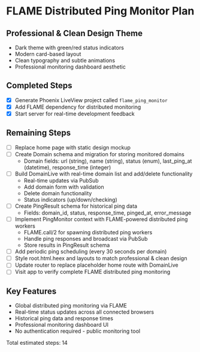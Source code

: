 # FLAME Distributed Ping Monitor Plan

## Professional & Clean Design Theme
- Dark theme with green/red status indicators
- Modern card-based layout
- Clean typography and subtle animations
- Professional monitoring dashboard aesthetic

## Completed Steps
- [x] Generate Phoenix LiveView project called `flame_ping_monitor`
- [x] Add FLAME dependency for distributed monitoring
- [x] Start server for real-time development feedback

## Remaining Steps
- [ ] Replace home page with static design mockup
- [ ] Create Domain schema and migration for storing monitored domains
  - Domain fields: url (string), name (string), status (enum), last_ping_at (datetime), response_time (integer)
- [ ] Build DomainLive with real-time domain list and add/delete functionality
  - Real-time updates via PubSub
  - Add domain form with validation
  - Delete domain functionality
  - Status indicators (up/down/checking)
- [ ] Create PingResult schema for historical ping data
  - Fields: domain_id, status, response_time, pinged_at, error_message
- [ ] Implement PingMonitor context with FLAME-powered distributed ping workers
  - FLAME.call/2 for spawning distributed ping workers
  - Handle ping responses and broadcast via PubSub
  - Store results in PingResult schema
- [ ] Add periodic ping scheduling (every 30 seconds per domain)
- [ ] Style root.html.heex and layouts to match professional & clean design
- [ ] Update router to replace placeholder home route with DomainLive
- [ ] Visit app to verify complete FLAME distributed ping monitoring

## Key Features
- Global distributed ping monitoring via FLAME
- Real-time status updates across all connected browsers
- Historical ping data and response times
- Professional monitoring dashboard UI
- No authentication required - public monitoring tool

Total estimated steps: 14
